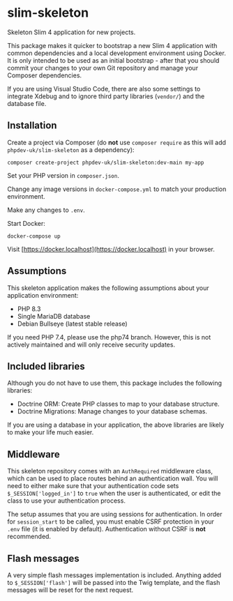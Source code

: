 # slim-skeleton

Skeleton Slim 4 application for new projects.

This package makes it quicker to bootstrap a new Slim 4 application with common
dependencies and a local development environment using Docker. It is only
intended to be used as an initial bootstrap - after that you should commit your
changes to your own Git repository and manage your Composer dependencies.

If you are using Visual Studio Code, there are also some settings to integrate
Xdebug and to ignore third party libraries (`vendor/`) and the database file.

## Installation

Create a project via Composer (do **not** use `composer require` as this will
add `phpdev-uk/slim-skeleton` as a dependency):

`composer create-project phpdev-uk/slim-skeleton:dev-main my-app`

Set your PHP version in `composer.json`.

Change any image versions in `docker-compose.yml` to match your production environment.

Make any changes to `.env`.

Start Docker:

`docker-compose up`

Visit [https://docker.localhost](https://docker.localhost) in your browser.

## Assumptions

This skeleton application makes the following assumptions about your application environment:

* PHP 8.3
* Single MariaDB database
* Debian Bullseye (latest stable release)

If you need PHP 7.4, please use the php74 branch. However, this is not actively maintained and
will only receive security updates.

## Included libraries

Although you do not have to use them, this package includes the following libraries:

 * Doctrine ORM: Create PHP classes to map to your database structure.
 * Doctrine Migrations: Manage changes to your database schemas.

If you are using a database in your application, the above libraries are likely to make
your life much easier.

## Middleware

This skeleton repository comes with an `AuthRequired` middleware class, which can be used
to place routes behind an authentication wall. You will need to either make sure that your
authentication code sets `$_SESSION['logged_in']` to `true` when the user is authenticated,
or edit the class to use your authentication process.

The setup assumes that you are using sessions for authentication. In order for `session_start`
to be called, you must enable CSRF protection in your `.env` file (it is enabled by default).
Authentication without CSRF is **not** recommended.

## Flash messages

A very simple flash messages implementation is included. Anything added to `$_SESSION['flash']`
will be passed into the Twig template, and the flash messages will be reset for the next request.

